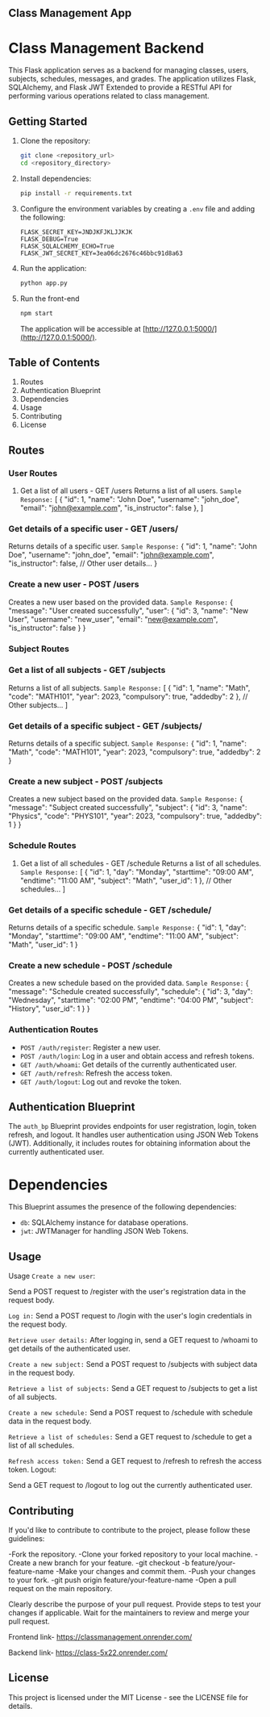 ## Class Management App
# Class Management Backend

This Flask application serves as a backend for managing classes, users, subjects, schedules, messages, and grades. The application utilizes Flask, SQLAlchemy, and Flask JWT Extended to provide a RESTful API for performing various operations related to class management.

## Getting Started

1. Clone the repository:

   ```bash
   git clone <repository_url>
   cd <repository_directory>
   ```

2. Install dependencies:

   ```bash
   pip install -r requirements.txt
   ```

3. Configure the environment variables by creating a `.env` file and adding the following:

   ```env
   FLASK_SECRET_KEY=JNDJKFJKLJJKJK
   FLASK_DEBUG=True
   FLASK_SQLALCHEMY_ECHO=True
   FLASK_JWT_SECRET_KEY=3ea06dc2676c46bbc91d8a63
   ```

4. Run the application:

   ```bash
   python app.py

   ```

5. Run the front-end
    ```bash
    npm start

    ```

   The application will be accessible at [http://127.0.0.1:5000/](http://127.0.0.1:5000/).

## Table of Contents

1. Routes
2. Authentication Blueprint
3. Dependencies
4. Usage
5. Contributing
6. License

## Routes

### User Routes
1. Get a list of all users - GET /users
Returns a list of all users.
`Sample Response:`
[
  {
    "id": 1,
    "name": "John Doe",
    "username": "john_doe",
    "email": "john@example.com",
    "is_instructor": false
  },
]
###  Get details of a specific user - GET /users/<username>
Returns details of a specific user.
`Sample Response:`
{
  "id": 1,
  "name": "John Doe",
  "username": "john_doe",
  "email": "john@example.com",
  "is_instructor": false,
  // Other user details...
}
### Create a new user - POST /users
Creates a new user based on the provided data.
`Sample Response:`
{
  "message": "User created successfully",
  "user": {
    "id": 3,
    "name": "New User",
    "username": "new_user",
    "email": "new@example.com",
    "is_instructor": false
  }
}
### Subject Routes
### Get a list of all subjects - GET /subjects
Returns a list of all subjects.
`Sample Response:`
[
  {
    "id": 1,
    "name": "Math",
    "code": "MATH101",
    "year": 2023,
    "compulsory": true,
    "addedby": 2
  },
  // Other subjects...
]
###  Get details of a specific subject - GET /subjects/<id>
Returns details of a specific subject.
`Sample Response:`
{
  "id": 1,
  "name": "Math",
  "code": "MATH101",
  "year": 2023,
  "compulsory": true,
  "addedby": 2
}
### Create a new subject - POST /subjects
Creates a new subject based on the provided data.
`Sample Response:`
{
  "message": "Subject created successfully",
  "subject": {
    "id": 3,
    "name": "Physics",
    "code": "PHYS101",
    "year": 2023,
    "compulsory": true,
    "addedby": 1
  }
}
###  Schedule Routes
1. Get a list of all schedules - GET /schedule
Returns a list of all schedules.
`Sample Response:`
[
  {
    "id": 1,
    "day": "Monday",
    "starttime": "09:00 AM",
    "endtime": "11:00 AM",
    "subject": "Math",
    "user_id": 1
  },
  // Other schedules...
]
###  Get details of a specific schedule - GET /schedule/<id>
Returns details of a specific schedule.
`Sample Response:`
{
  "id": 1,
  "day": "Monday",
  "starttime": "09:00 AM",
  "endtime": "11:00 AM",
  "subject": "Math",
  "user_id": 1
}
### Create a new schedule - POST /schedule
Creates a new schedule based on the provided data.
`Sample Response:`
{
  "message": "Schedule created successfully",
  "schedule": {
    "id": 3,
    "day": "Wednesday",
    "starttime": "02:00 PM",
    "endtime": "04:00 PM",
    "subject": "History",
    "user_id": 1
  }
}
### Authentication Routes
- `POST /auth/register`: Register a new user.
- `POST /auth/login`: Log in a user and obtain access and refresh tokens.
- `GET /auth/whoami`: Get details of the currently authenticated user.
- `GET /auth/refresh`: Refresh the access token.
- `GET /auth/logout`: Log out and revoke the token.

## Authentication Blueprint

The `auth_bp` Blueprint provides endpoints for user registration, login, token refresh, and logout. It handles user authentication using JSON Web Tokens (JWT). Additionally, it includes routes for obtaining information about the currently authenticated user.

# Dependencies

This Blueprint assumes the presence of the following dependencies:

- `db`: SQLAlchemy instance for database operations.
- `jwt`: JWTManager for handling JSON Web Tokens.

## Usage
Usage
`Create a new user`:

Send a POST request to /register with the user's registration data in the request body.

`Log in:`
Send a POST request to /login with the user's login credentials in the request body.

`Retrieve user details:`
After logging in, send a GET request to /whoami to get details of the authenticated user.

`Create a new subject:`
Send a POST request to /subjects with subject data in the request body.

`Retrieve a list of subjects:`
Send a GET request to /subjects to get a list of all subjects.

`Create a new schedule:`
Send a POST request to /schedule with schedule data in the request body.

`Retrieve a list of schedules:`
Send a GET request to /schedule to get a list of all schedules.

`Refresh access token:`
Send a GET request to /refresh to refresh the access token.
Logout:

Send a GET request to /logout to log out the currently authenticated user.


## Contributing

If you'd like to contribute to contribute to the project, please follow these guidelines:

-Fork the repository.
-Clone your forked repository to your local machine.
-Create a new branch for your feature.
-git checkout -b feature/your-feature-name
-Make your changes and commit them.
-Push your changes to your fork.
-git push origin feature/your-feature-name
-Open a pull request on the main repository.

Clearly describe the purpose of your pull request.
Provide steps to test your changes if applicable.
Wait for the maintainers to review and merge your pull request.


Frontend link- https://classmanagement.onrender.com/


Backend link- https://class-5x22.onrender.com/

## License

This project is licensed under the MIT License - see the LICENSE file for details.